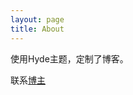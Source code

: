 ```yaml
---
layout: page
title: About
---
```


<p class="message">
  使用Hyde主题，定制了博客。
  
  联系<a href="mailto:zg_333@hotmail.com">博主</a>
</p>